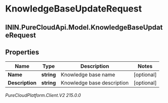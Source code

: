 # KnowledgeBaseUpdateRequest

## ININ.PureCloudApi.Model.KnowledgeBaseUpdateRequest

## Properties

|Name | Type | Description | Notes|
|------------ | ------------- | ------------- | -------------|
| **Name** | **string** | Knowledge base name | [optional] |
| **Description** | **string** | Knowledge base description | [optional] |



_PureCloudPlatform.Client.V2 215.0.0_
